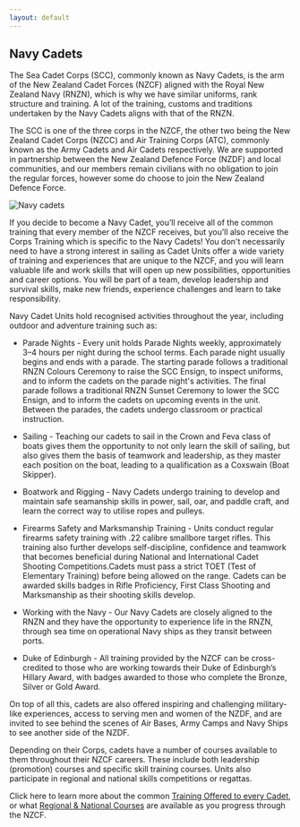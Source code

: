 ```yaml
---
layout: default
---
```


## Navy Cadets

<p class="lead">The Sea Cadet Corps (SCC), commonly known as Navy Cadets, is the arm of the New Zealand Cadet Forces (NZCF) aligned with the Royal New Zealand Navy (RNZN), which is why we have similar uniforms, rank structure and training. A lot of the training, customs and traditions undertaken by the Navy Cadets aligns with that of the RNZN. 

The SCC is one of the three corps in the NZCF, the other two being the New Zealand Cadet Corps (NZCC) and Air Training Corps (ATC), commonly known as the Army Cadets and Air Cadets respectively. We are supported in partnership between the New Zealand Defence Force (NZDF) and local communities, and our members remain civilians with no obligation to join the regular forces, however some do choose to join the New Zealand Defence Force.</p>

<section class="image-text">

<img src="" alt="Navy cadets">

<p>If you decide to become a Navy Cadet, you’ll receive all of the common training that every member of the NZCF receives, but you’ll also receive the Corps Training which is specific to the Navy Cadets! You don't necessarily need to have a strong interest in sailing as Cadet Units offer a wide variety of training and experiences that are unique to the NZCF, and you will learn valuable life and work skills that will open up new possibilities, opportunities and career options. You will be part of a team, develop leadership and survival skills, make new friends, experience challenges and learn to take responsibility.</p>

</section>

Navy Cadet Units hold recognised activities throughout the year, including outdoor and adventure training such as:

* Parade Nights - Every unit holds Parade Nights weekly, approximately 3–4 hours per night during the school terms. Each parade night usually begins and ends with a parade. The starting parade follows a traditional RNZN Colours Ceremony to raise the SCC Ensign, to inspect uniforms, and to inform the cadets on the parade night's activities. The final parade follows a traditional RNZN Sunset Ceremony to lower the SCC Ensign, and to inform the cadets on upcoming events in the unit. Between the parades, the cadets undergo classroom or practical instruction.

* Sailing - Teaching our cadets to sail in the Crown and Feva class of boats gives them the opportunity to not only learn the skill of sailing, but also gives them the basis of teamwork and leadership, as they master each position on the boat, leading to a qualification as a Coxswain (Boat Skipper).

* Boatwork and Rigging - Navy Cadets undergo training to develop and maintain safe seamanship skills in power, sail, oar, and paddle craft, and learn the correct way to utilise ropes and pulleys.

* Firearms Safety and Marksmanship Training - Units conduct regular firearms safety training with .22 calibre smallbore target rifles. This training also further develops self-discipline, confidence and teamwork that becomes beneficial during National and International Cadet Shooting Competitions.Cadets must pass a strict TOET (Test of Elementary Training) before being allowed on the range. Cadets can be awarded skills badges in Rifle Proficiency, First Class Shooting and Marksmanship as their shooting skills develop.

* Working with the Navy - Our Navy Cadets are closely aligned to the RNZN and they have the opportunity to experience life in the RNZN, through sea time on operational Navy ships as they transit between ports. 

* Duke of Edinburgh - All training provided by the NZCF can be cross-credited to those who are working towards their Duke of Edinburgh’s Hillary Award, with badges awarded to those who complete the Bronze, Silver or Gold Award. 


On top of all this, cadets are also offered inspiring and challenging military-like experiences, access to serving men and women of the NZDF, and are invited to see behind the scenes of  Air Bases, Army Camps and Navy Ships to see another side of the NZDF. 

Depending on their Corps, cadets have a number of courses available to them throughout their NZCF careers. These include both leadership (promotion) courses and specific skill training courses. Units also participate in regional and national skills competitions or regattas.

Click here to learn more about the common [Training Offered to every Cadet](), or what [Regional & National Courses]() are available as you progress through the NZCF. 